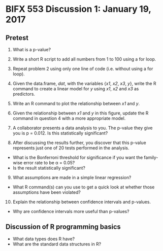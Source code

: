 BIFX 553 Discussion 1: January 19, 2017
=======================================

Pretest
-------

1) What is a p-value?

2) Write a short R script to add all numbers from 1 to 100 using a for loop.

3) Repeat problem 2 using only one line of code (i.e. without using a for loop).

4) Given the data.frame, *dat*, with the variables {*x1*, *x2*, *x3*, *y*}, write the R command to create a linear model for *y* using *x1*, *x2* and *x3* as predictors.

5) Write an R command to plot the relationship between *x1* and *y*.

6) Given the relationship between *x1* and *y* in this figure, update the R command in question 4 with a more appropriate model.

7) A collaborator presents a data analysis to you. The p-value they give you is p = 0.012. Is this statistically significant?

8) After discussing the results further, you discover that this p-value represents just one of 20 tests performed in the analysis.
  - What is the Bonferroni threshold for significance if you want the family-wise error rate to be α = 0.05?
  - Is the result statistically significant?
  
9) What assumptions are made in a simple linear regression?
  - What R command(s) can you use to get a quick look at whether those assumptions have been violated?

10) Explain the relationship between confidence intervals and p-values.
  - Why are confidence intervals more useful than p-values?

Discussion of R programming basics
----------------------------------

- What data types does R have?
- What are the standard data structures in R?
